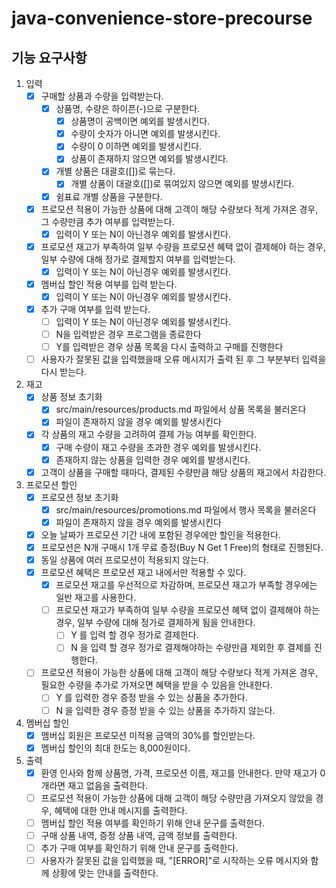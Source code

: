 # java-convenience-store-precourse

## 기능 요구사항

1. 입력
    - [X] 구매할 상품과 수량을 입력받는다.
        - [X] 상품명, 수량은 하이픈(-)으로 구분한다.
            - [X] 상품명이 공백이면 예외를 발생시킨다.
            - [X] 수량이 숫자가 아니면 예외를 발생시킨다.
            - [X] 수량이 0 이하면 예외를 발생시킨다.
            - [X] 상품이 존재하지 않으면 예외를 발생시킨다.
        - [X] 개별 상품은 대괄호([])로 묶는다.
            - [X] 개별 상품이 대괄호([])로 묶여있지 않으면 예외를 발생시킨다.
        - [X] 쉼표료 개별 상품을 구분한다.
    - [X] 프로모션 적용이 가능한 상품에 대해 고객이 해당 수량보다 적게 가져온 경우, 그 수량만큼 추가 여부를 입력받는다.
        - [X] 입력이 Y 또는 N이 아닌경우 예외를 발생시킨다.
    - [X] 프로모션 재고가 부족하여 일부 수량을 프로모션 혜택 없이 결제해야 하는 경우, 일부 수량에 대해 정가로 결제할지 여부를 입력받는다.
        - [X] 입력이 Y 또는 N이 아닌경우 예외를 발생시킨다.
    - [X] 멤버십 할인 적용 여부를 입력 받는다.
        - [X] 입력이 Y 또는 N이 아닌경우 예외를 발생시킨다.
    - [X] 추가 구매 여부를 입력 받는다.
        - [ ] 입력이 Y 또는 N이 아닌경우 예외를 발생시킨다.
        - [ ] N을 입력받은 경우 프로그램을 종료한다
        - [ ] Y를 입력받은 경우 상품 목록을 다시 출력하고 구매를 진행한다
    - [ ] 사용자가 잘못된 값을 입력했을때 오류 메시지가 출력 된 후 그 부분부터 입력을 다시 받는다.

2. 재고
    - [X] 상품 정보 초기화
        - [X] src/main/resources/products.md 파일에서 상품 목록을 불러온다
        - [X] 파일이 존재하지 않을 경우 예외를 발생시킨다
    - [X] 각 상품의 재고 수량을 고려하여 결제 가능 여부를 확인한다.
        - [X] 구매 수량이 재고 수량을 초과한 경우 예외를 발생시킨다.
        - [X] 존재하지 않는 상품을 입력한 경우 예외를 발생시킨다.
    - [X] 고객이 상품을 구매할 때마다, 결제된 수량만큼 해당 상품의 재고에서 차감한다.

3. 프로모션 할인
    - [X] 프로모션 정보 초기화
        - [X] src/main/resources/promotions.md 파일에서 행사 목록을 불러온다
        - [X] 파일이 존재하지 않을 경우 예외를 발생시킨다
    - [X] 오늘 날짜가 프로모션 기간 내에 포함된 경우에만 할인을 적용한다.
    - [X] 프로모션은 N개 구매시 1개 무료 증정(Buy N Get 1 Free)의 형태로 진행된다.
    - [X] 동일 상품에 여러 프로모션이 적용되지 않는다.
    - [X] 프로모션 혜택은 프로모션 재고 내에서만 적용할 수 있다.
        - [X] 프로모션 재고를 우선적으로 차감하며, 프로모션 재고가 부족할 경우에는 일반 재고를 사용한다.
        - [ ] 프로모션 재고가 부족하여 일부 수량을 프로모션 혜택 없이 결제해야 하는 경우, 일부 수량에 대해 정가로 결제하게 됨을 안내한다.
            - [ ] Y 를 입력 할 경우 정가로 결제한다.
            - [ ] N 을 입력 할 경우 정가로 결제해야하는 수량만큼 제외한 후 결제를 진행한다.
    - [ ] 프로모션 적용이 가능한 상품에 대해 고객이 해당 수량보다 적게 가져온 경우, 필요한 수량을 추가로 가져오면 혜택을 받을 수 있음을 안내한다.
        - [ ] Y 를 입력한 경우 증정 받을 수 있는 상품을 추가한다.
        - [ ] N 을 입력한 경우 증정 받을 수 있는 상품을 추가하지 않는다.

4. 멤버십 할인
    - [X] 멤버십 회원은 프로모션 미적용 금액의 30%를 할인받는다.
    - [X] 멤버십 할인의 최대 한도는 8,000원이다.

5. 출력
    - [X] 환영 인사와 함께 상품명, 가격, 프로모션 이름, 재고를 안내한다. 만약 재고가 0개라면 재고 없음을 출력한다.
    - [ ] 프로모션 적용이 가능한 상품에 대해 고객이 해당 수량만큼 가져오지 않았을 경우, 혜택에 대한 안내 메시지를 출력한다.
    - [ ] 멤버십 할인 적용 여부를 확인하기 위해 안내 문구를 출력한다.
    - [ ] 구매 상품 내역, 증정 상품 내역, 금액 정보를 출력한다.
    - [ ] 추가 구매 여부를 확인하기 위해 안내 문구를 출력한다.
    - [ ] 사용자가 잘못된 값을 입력했을 때, "[ERROR]"로 시작하는 오류 메시지와 함께 상황에 맞는 안내를 출력한다.
